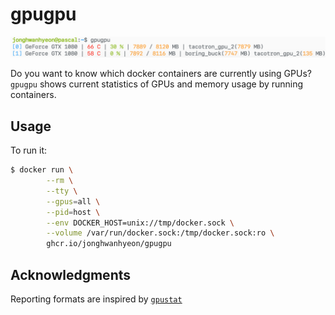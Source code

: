 # gpugpu

![Screenshot: docker run --rm --gpus=all --pid=host --env DOCKER_HOST=unix://tmp/docker.sock --volume /var/run/docker.sock:/tmp/docker.sock:ro ghcr.io/jonghwanhyeon/gpugpu](screenshot.png)

Do you want to know which docker containers are currently using GPUs? `gpugpu` shows current statistics of GPUs and memory usage by running containers.


## Usage
To run it:
```bash
$ docker run \
        --rm \
        --tty \
        --gpus=all \
        --pid=host \
        --env DOCKER_HOST=unix://tmp/docker.sock \
        --volume /var/run/docker.sock:/tmp/docker.sock:ro \
        ghcr.io/jonghwanhyeon/gpugpu
```

## Acknowledgments
Reporting formats are inspired by [`gpustat`](https://github.com/wookayin/gpustat)
